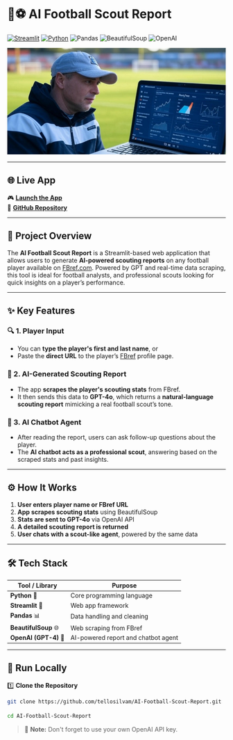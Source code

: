 # 🤖⚽ AI Football Scout Report

[![Streamlit](https://img.shields.io/badge/Streamlit-App-red?logo=streamlit)](https://ai-football-scout-report.streamlit.app/)
[![Python](https://img.shields.io/badge/Python-3.12-blue?logo=python)](https://github.com/tellosilvam/AI-Football-Scout-Report/blob/main/app_ai.py)
![Pandas](https://img.shields.io/badge/Pandas-Data%20Analysis-yellow?logo=pandas)
![BeautifulSoup](https://img.shields.io/badge/BeautifulSoup-Web%20Scraping-green?logo=beautifulsoup)
![OpenAI](https://img.shields.io/badge/Chat-GPT-4B00E0?logo=openai)

![AI Football Scout](thumb.png)

---

## 🌐 Live App

🎮 [**Launch the App**](https://ai-football-scout-report.streamlit.app/)  
📁 [**GitHub Repository**](https://github.com/tellosilvam/AI-Football-Scout-Report)

---

## 📌 Project Overview

The **AI Football Scout Report** is a Streamlit-based web application that allows users to generate **AI-powered scouting reports** on any football player available on [FBref.com](https://fbref.com). Powered by GPT and real-time data scraping, this tool is ideal for football analysts, and professional scouts looking for quick insights on a player’s performance.

---

## ✨ Key Features

### 🔍 1. Player Input
- You can **type the player's first and last name**, or  
- Paste the **direct URL** to the player’s [FBref](https://fbref.com) profile page.

### 🧠 2. AI-Generated Scouting Report
- The app **scrapes the player's scouting stats** from FBref.
- It then sends this data to **GPT-4o**, which returns a **natural-language scouting report** mimicking a real football scout’s tone.

### 💬 3. AI Chatbot Agent
- After reading the report, users can ask follow-up questions about the player.
- The **AI chatbot acts as a professional scout**, answering based on the scraped stats and past insights.

---

## ⚙️ How It Works

1. **User enters player name or FBref URL**  
2. **App scrapes scouting stats** using BeautifulSoup  
3. **Stats are sent to GPT-4o** via OpenAI API  
4. **A detailed scouting report is returned**  
5. **User chats with a scout-like agent**, powered by the same data  

---

## 🛠️ Tech Stack

| Tool / Library         | Purpose                                  |
|------------------------|------------------------------------------|
| **Python** 🐍            | Core programming language                |
| **Streamlit** 🎨         | Web app framework                        |
| **Pandas** 📊            | Data handling and cleaning               |
| **BeautifulSoup** 🌐    | Web scraping from FBref                  |
| **OpenAI (GPT-4)** 🤖    | AI-powered report and chatbot agent      |

---

## 🚀 Run Locally

1️⃣ **Clone the Repository**
```bash
git clone https://github.com/tellosilvam/AI-Football-Scout-Report.git

cd AI-Football-Scout-Report
```
> 📌 **Note:** Don't forget to use your own OpenAI API key.

